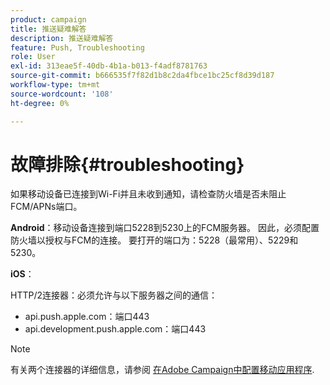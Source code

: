 ```yaml
---
product: campaign
title: 推送疑难解答
description: 推送疑难解答
feature: Push, Troubleshooting
role: User
exl-id: 313eae5f-40db-4b1a-b013-f4adf8781763
source-git-commit: b666535f7f82d1b8c2da4fbce1bc25cf8d39d187
workflow-type: tm+mt
source-wordcount: '108'
ht-degree: 0%

---
```


# 故障排除{#troubleshooting}

如果移动设备已连接到Wi-Fi并且未收到通知，请检查防火墙是否未阻止FCM/APNs端口。

**Android**：移动设备连接到端口5228到5230上的FCM服务器。 因此，必须配置防火墙以授权与FCM的连接。 要打开的端口为：5228（最常用）、5229和5230。

**iOS**：

HTTP/2连接器：必须允许与以下服务器之间的通信：

* api.push.apple.com：端口443
* api.development.push.apple.com：端口443

>[!NOTE]
>
>有关两个连接器的详细信息，请参阅 [在Adobe Campaign中配置移动应用程序](configuring-the-mobile-application.md).
